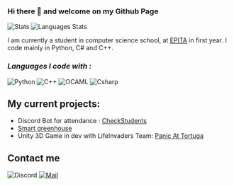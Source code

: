 ### Hi there 👋 and welcome on my Github Page
![Stats](https://github-readme-stats.vercel.app/api?username=Renaud-Dov&show_icons=true&bg_color=45,e6930e,a61127&title_color=fff&text_color=fff&icon_color=fff)
![Languages Stats](https://github-readme-stats.vercel.app/api/top-langs/?username=Renaud-Dov&show_icons=true&bg_color=45,e6930e,a61127&title_color=fff&text_color=fff&icon_color=fff)

I am currently a student in computer science school, at [EPITA](https://www.epita.fr) in first year.
I code mainly in Python, C# and C++.

### ***Languages I code with :***
![Python](https://img.shields.io/badge/-Python-yellow?style=for-the-badge&logo=python)
![C++](https://img.shields.io/badge/-C++-red?style=for-the-badge&logo=c%2B%2B)
![OCAML](https://img.shields.io/badge/-Ocaml-blue?style=for-the-badge&logo=ocaml)
![Csharp](https://img.shields.io/badge/-Unity-green?style=for-the-badge&logo=C-Sharp)

## My current projects:
- Discord Bot for attendance : [CheckStudents](https://github.com/Renaud-Dov/CheckStudents)
- [Smart greenhouse](https://github.com/Renaud-Dov/serre-connecte)
- Unity 3D Game in dev with LifeInvaders Team: [Panic At Tortuga](https://github.com/LifeInvaders/game)

## Contact me
![Discord](https://img.shields.io/badge/Discord-dov__chavers%230817-blue?style=for-the-badge&logo=discord&logoColor=white)
[![Mail](https://img.shields.io/badge/Mail-dov@chavers.org-yellowgreen?style=for-the-badge&logo=discord&logoColor=white)](mailto:dov@chavers.org)
